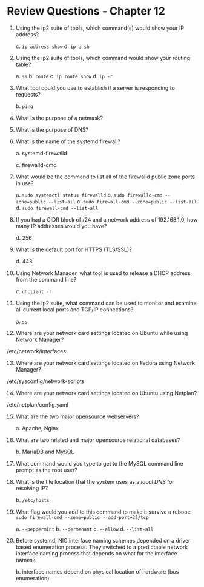 # Review Questions - Chapter 12

1) Using the ip2 suite of tools, which command(s) would show your IP address?

  
   c. `ip address show`
   d. `ip a sh`

2) Using the ip2 suite of tools, which command would show your routing table?

   a. `ss`
   b. `route`
   c. `ip route show`
   d. `ip -r`

3) What tool could you use to establish if a server is responding to requests?

   
   b. `ping`
  

4) What is the purpose of a netmask?



5) What is the purpose of DNS?



6) What is the name of the systemd firewall?

   a. systemd-firewalld
 
   c. firewalld-cmd
 

7) What would be the command to list all of the firewalld public zone ports in use?

   a. `sudo systemctl status firewalld`
   b. `sudo firewalld-cmd --zone=public --list-all`
   c. `sudo firewall-cmd --zone=public --list-all`
   d. `sudo firewall-cmd --list-all`

8) If you had a CIDR block of /24 and a network address of 192.168.1.0, how many IP addresses would you have?

  
   d. 256

9) What is the default port for HTTPS (TLS/SSL)?

   
   d. 443

10) Using Network Manager, what tool is used to release a DHCP address from the command line?


    c. `dhclient -r`


11) Using the ip2 suite, what command can be used to monitor and examine all current local ports and TCP/IP connections?

    a.  `ss`
  

12) Where are your network card settings located on Ubuntu while using Network Manager?

/etc/network/interfaces

13) Where are your network card settings located on Fedora using Network Manager?

/etc/sysconfig/network-scripts

14) Where are your network card settings located on Ubuntu using Netplan?

 /etc/netplan/config.yaml

15) What are the two major opensource webservers?

    a. Apache, Nginx
 

16) What are two related and major opensource relational databases?


    b. MariaDB and MySQL


17) What command would you type to get to the MySQL command line prompt as the root user?

18) What is the file location that the system uses as a *local DNS* for resolving IP?


    b. `/etc/hosts`
 
19) What flag would you add to this command to make it survive a reboot: `sudo firewall-cmd --zone=public --add-port=22/tcp`

    a. `--peppermint`
    b. `--permenant`
    c. `--allow`
    d. `--list-all`

20) Before systemd, NIC interface naming schemes depended on a driver based enumeration process. They switched to a predictable network interface naming process that depends on what for the interface names?

   
    b. interface names depend on physical location of hardware (bus enumeration)

